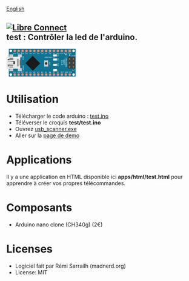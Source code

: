 [English](https://madnerdorg.github.io/test/)

[![Libre Connect](https://madnerdorg.github.io/libreconnect/doc/img/libreconnect_banner.png)](https://madnerdorg.github.io/libreconnect/)   
test : Contrôler la led de l'arduino.
-------------------     

![LedAnimation](doc/nano_led_anim.gif?raw=true)

# Utilisation
* Télécharger le code arduino : [test.ino](https://github.com/madnerdorg/test/archive/master.zip)
* Téléverser le croquis **test/test.ino**
* Ouvrez [usb_scanner.exe](http://github.com/madnerdorg/libreConnect/releases)
* Aller sur la [page de demo](http://madnerd.org/interface/howto.html)

# Applications
Il y a une application en HTML disponible ici **apps/html/test.html** pour apprendre à créer vos propres télécommandes.

# Composants
* Arduino nano clone (CH340g) (2€)

# Licenses
* Logiciel fait par Rémi Sarrailh (madnerd.org)
* License: MIT

